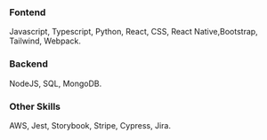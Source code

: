 ### Fontend

Javascript, Typescript, Python, React, CSS, React Native,Bootstrap, Tailwind, Webpack.

### Backend

NodeJS, SQL, MongoDB.

### Other Skills

AWS, Jest, Storybook, Stripe, Cypress, Jira.
